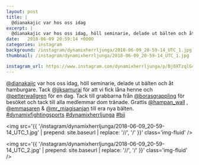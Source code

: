 ```yaml
---
layout: post
title: |
  @dianakajic var hos oss idag
excerpt: |
  @dianakajic var hos oss idag, höll seminarie, delade ut bälten och åt hamburgare. Tack @jjksamurai för att vi fick låna henne och @petterwallgren för en dag. Tack till grabbarna från @borasgrappling för besöket och tack till alla medlemmar dom tränade. Grattis @hampan_wall , @emmasaren & @mr_miagisanjan till era nya bälten.   
date:   2018-06-09 20:59:14 +0000
categories: instagram
background: /instagram/dynamixherrljunga/2018-06-09_20-59-14_UTC_1.jpg
thumbnail: /instagram/dynamixherrljunga/2018-06-09_20-59-14_UTC_1.jpg

instagram_url: https://www.instagram.com/dynamixherrljunga/p/Bj0XTzqlG41
---
```

[@dianakajic](https://www.instagram.com/dianakajic/) var hos oss idag, höll seminarie, delade ut bälten och åt hamburgare. Tack [@jjksamurai](https://www.instagram.com/jjksamurai/) för att vi fick låna henne och [@petterwallgren](https://www.instagram.com/petterwallgren/) för en dag. Tack till grabbarna från [@borasgrappling](https://www.instagram.com/borasgrappling/) för besöket och tack till alla medlemmar dom tränade. Grattis [@hampan_wall](https://www.instagram.com/hampan_wall/) , [@emmasaren](https://www.instagram.com/emmasaren/) & [@mr_miagisanjan](https://www.instagram.com/mr_miagisanjan/) till era nya bälten. [#dynamixfightingsports](https://www.instagram.com/explore/tags/dynamixfightingsports/) [#dynamixherrljunga](https://www.instagram.com/explore/tags/dynamixherrljunga/) [#bjj](https://www.instagram.com/explore/tags/bjj/)



<img src='{{ '/instagram/dynamixherrljunga/2018-06-09_20-59-14_UTC_1.jpg' | prepend: site.baseurl | replace: '//', '/' }}' class='img-fluid' />


<img src='{{ '/instagram/dynamixherrljunga/2018-06-09_20-59-14_UTC_2.jpg' | prepend: site.baseurl | replace: '//', '/' }}' class='img-fluid' />
